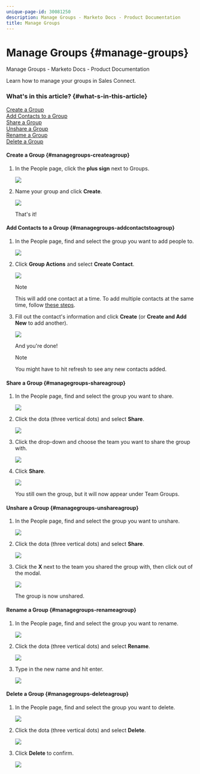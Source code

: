 ```yaml
---
unique-page-id: 30081250
description: Manage Groups - Marketo Docs - Product Documentation
title: Manage Groups
---
```


# Manage Groups {#manage-groups}

Manage Groups - Marketo Docs - Product Documentation

Learn how to manage your groups in Sales Connect.

### What's in this article? {#what-s-in-this-article}

[Create a Group](#managegroups-createagroup)  
[Add Contacts to a Group](#managegroups-addcontactstoagroup)  
[Share a Group](#managegroups-shareagroup)  
[Unshare a Group](#managegroups-unshareagroup)  
[Rename a Group](#managegroups-renameagroup)  
[Delete a Group](#managegroups-deleteagroup)

#### Create a Group {#managegroups-createagroup}

1. In the People page, click the **plus sign** next to Groups.

   ![](assets/one-3.png)

1. Name your group and click **Create**.

   ![](assets/two-2.png)

   That's it!

#### Add Contacts to a Group {#managegroups-addcontactstoagroup}

1. In the People page, find and select the group you want to add people to.

   ![](assets/three-2.png)

1. Click **Group Actions** and select **Create Contact**.

   ![](assets/four-2.png)

   >[!NOTE]
   >
   >This will add one contact at a time. To add multiple contacts at the same time, follow [these steps](http://docs.marketo.com/x/VADb).

1. Fill out the contact's information and click **Create** (or **Create and Add New** to add another).

   ![](assets/five-2.png)

   And you're done!

   >[!NOTE]
   >
   >You might have to hit refresh to see any new contacts added.

#### Share a Group {#managegroups-shareagroup}

1. In the People page, find and select the group you want to share.

   ![](assets/six.png)

1. Click the dota (three vertical dots) and select **Share**.

   ![](assets/seven.png)

1. Click the drop-down and choose the team you want to share the group with.

   ![](assets/eight.png)

1. Click **Share**.

   ![](assets/nine.png)

   You still own the group, but it will now appear under Team Groups.

#### Unshare a Group {#managegroups-unshareagroup}

1. In the People page, find and select the group you want to unshare.

   ![](assets/ten.png)

1. Click the dota (three vertical dots) and select **Share**.

   ![](assets/eleven.png)

1. Click the **X** next to the team you shared the group with, then click out of the modal.

   ![](assets/twelve.png)

   The group is now unshared.

#### Rename a Group {#managegroups-renameagroup}

1. In the People page, find and select the group you want to rename.

   ![](assets/six.png)

1. Click the dota (three vertical dots) and select **Rename**.

   ![](assets/thirteen.png)

1. Type in the new name and hit enter.

   ![](assets/fourteen.png)

#### Delete a Group {#managegroups-deleteagroup}

1. In the People page, find and select the group you want to delete.

   ![](assets/fifteen.png)

1. Click the dota (three vertical dots) and select **Delete**.

   ![](assets/sixteen.png)

1. Click **Delete** to confirm.

   ![](assets/seventeen.png)


